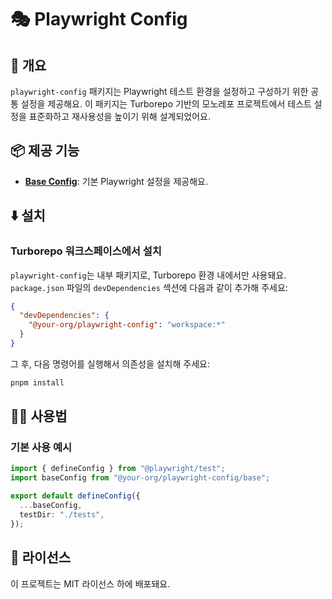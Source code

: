 # 🎭 Playwright Config

## 📖 개요

`playwright-config` 패키지는 Playwright 테스트 환경을 설정하고 구성하기 위한 공통 설정을 제공해요. 이 패키지는 Turborepo 기반의 모노레포 프로젝트에서 테스트 설정을 표준화하고 재사용성을 높이기 위해 설계되었어요.

## 📦 제공 기능

- **[Base Config](./configs/base.ts)**: 기본 Playwright 설정을 제공해요.

## ⬇️ 설치

### Turborepo 워크스페이스에서 설치

`playwright-config`는 내부 패키지로, Turborepo 환경 내에서만 사용돼요. `package.json` 파일의 `devDependencies` 섹션에 다음과 같이 추가해 주세요:

```json
{
  "devDependencies": {
    "@your-org/playwright-config": "workspace:*"
  }
}
```

그 후, 다음 명령어를 실행해서 의존성을 설치해 주세요:

```bash
pnpm install
```

## 🧑‍💻 사용법

### 기본 사용 예시

```typescript
import { defineConfig } from "@playwright/test";
import baseConfig from "@your-org/playwright-config/base";

export default defineConfig({
  ...baseConfig,
  testDir: "./tests",
});
```

## 📜 라이선스

이 프로젝트는 MIT 라이선스 하에 배포돼요.
